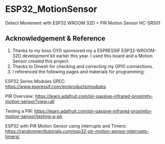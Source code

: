 # ESP32_MotionSensor
Detect Movement with ESP32 WROOM 32D + PIR Motion Sensor HC-SR501

## Acknowledgement & Reference
1. Thanks to my boss OYD sponsored my a ESPRESSIF ESP32-WROOM-32D development kit earlier this year. I used this board and a Motion Sensor created this project. 
2. Thanks to Dinesh for checking and correcting my GPIO connections.
3. I referenced the following pages and materials for programming:

ESP32 Series Modules SPEC: https://www.espressif.com/en/products/modules

PIR Overview: https://learn.adafruit.com/pir-passive-infrared-proximity-motion-sensor?view=all

Testing a PIR: https://learn.adafruit.com/pir-passive-infrared-proximity-motion-sensor/testing-a-pir

ESP32 with PIR Motion Sensor using Interrupts and Timers: https://randomnerdtutorials.com/esp32-pir-motion-sensor-interrupts-timers/

